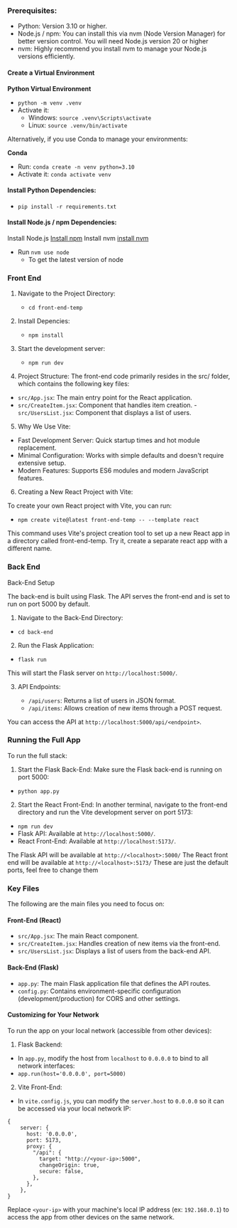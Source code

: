 ### Prerequisites:

- Python: Version 3.10 or higher.
- Node.js / npm: You can install this via nvm (Node Version Manager) for better version control. You will need Node.js version 20 or higher
- nvm: Highly recommend you install nvm to manage your Node.js versions efficiently.

#### Create a Virtual Environment

**Python Virtual Environment**

- `python -m venv .venv`
- Activate it:
  - Windows: `source .venv\Scripts\activate`
  - Linux: `source .venv/bin/activate`

Alternatively, if you use Conda to manage your environments:

**Conda**

- Run: `conda create -n venv python=3.10`
- Activate it: `conda activate venv`

#### Install Python Dependencies:

- `pip install -r requirements.txt`

#### Install Node.js / npm Dependencies:

Install Node.js [Install npm](https://nodejs.org/en/download/package-manager)
Install nvm [install nvm](https://github.com/nvm-sh/nvm)

- Run `nvm use node`
  - To get the latest version of node

### Front End

1. Navigate to the Project Directory:

   - `cd front-end-temp`

2. Install Depencies:

   - `npm install`

3. Start the development server:

   - `npm run dev`

4. Project Structure: The front-end code primarily resides in the src/ folder, which contains the following key files:

- `src/App.jsx`: The main entry point for the React application.
- `src/CreateItem.jsx`: Component that handles item creation. -`src/UsersList.jsx`: Component that displays a list of users.

5. Why We Use Vite:

- Fast Development Server: Quick startup times and hot module replacement.
- Minimal Configuration: Works with simple defaults and doesn't require extensive setup.
- Modern Features: Supports ES6 modules and modern JavaScript features.

6. Creating a New React Project with Vite:

To create your own React project with Vite, you can run:

- `npm create vite@latest front-end-temp -- --template react`

This command uses Vite's project creation tool to set up a new React app in a directory called front-end-temp. Try it, create a separate react app with a different name.

### Back End

Back-End Setup

The back-end is built using Flask. The API serves the front-end and is set to run on port 5000 by default.

1. Navigate to the Back-End Directory:

- `cd back-end`

2. Run the Flask Application:

- `flask run`

This will start the Flask server on `http://localhost:5000/`.

3. API Endpoints:

   - `/api/users`: Returns a list of users in JSON format.
   - `/api/items`: Allows creation of new items through a POST request.

You can access the API at `http://localhost:5000/api/<endpoint>`.

### Running the Full App

To run the full stack:

1. Start the Flask Back-End: Make sure the Flask back-end is running on port 5000:

- `python app.py`

2. Start the React Front-End: In another terminal, navigate to the front-end directory and run the Vite development server on port 5173:

- `npm run dev`
- Flask API: Available at `http://localhost:5000/`.
- React Front-End: Available at `http://localhost:5173/`.

The Flask API will be available at `http://<localhost>:5000/`
The React front end will be available at `http://<localhost>:5173/`
These are just the default ports, feel free to change them

### Key Files

The following are the main files you need to focus on:

#### Front-End (React)

- `src/App.jsx`: The main React component.
- `src/CreateItem.jsx`: Handles creation of new items via the front-end.
- `src/UsersList.jsx`: Displays a list of users from the back-end API.

#### Back-End (Flask)

- `app.py`: The main Flask application file that defines the API routes.
- `config.py`: Contains environment-specific configuration (development/production) for CORS and other settings.

#### Customizing for Your Network

To run the app on your local network (accessible from other devices):

1. Flask Backend:

- In `app.py`, modify the host from `localhost` to `0.0.0.0` to bind to all network interfaces:
- `app.run(host='0.0.0.0', port=5000)`

2. Vite Front-End:

- In `vite.config.js`, you can modify the `server.host` to `0.0.0.0` so it can be accessed via your local network IP:

```
{
    server: {
      host: '0.0.0.0',
      port: 5173,
      proxy: {
        "/api": {
          target: "http://<your-ip>:5000",
          changeOrigin: true,
          secure: false,
        },
      },
    },
}
```

Replace `<your-ip>` with your machine's local IP address (ex: `192.168.0.1`) to access the app from other devices on the same network.
